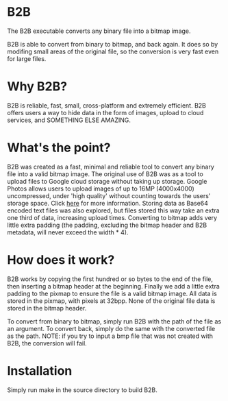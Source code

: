 # B2B

The B2B executable converts any binary file into a bitmap image. 

B2B is able to convert from binary to bitmap, and back again. It does so by modifing small areas of the original file, so the conversion is very fast even for large files.

# Why B2B?

B2B is reliable, fast, small, cross-platform and extremely efficient. B2B offers users a way to hide data in the form of images, upload to cloud services, and SOMETHING ELSE AMAZING. 

# What's the point?

B2B was created as a fast, minimal and reliable tool to convert any binary file into a valid bitmap image. The original use of B2B was as a tool to upload files to Google cloud storage without taking up storage. Google Photos allows users to upload images of up to 16MP (4000x4000) uncompressed, under 'high quality' without counting towards the users' storage space. Click [here]() for more information. Storing data as Base64 encoded text files was also explored, but files stored this way take an extra one third of data, increasing upload times. Converting to bitmap adds very little extra padding (the padding, excluding the bitmap header and B2B metadata, will never exceed the width * 4).

# How does it work?

B2B works by copying the first hundred or so bytes to the end of the file, then inserting a bitmap header at the beginning. Finally we add a little extra padding to the pixmap to ensure the file is a valid bitmap image. All data is stored in the pixmap, with pixels at 32bpp. None of the original file data is stored in the bitmap header.

To convert from binary to bitmap, simply run B2B with the path of the file as an argument. To convert back, simply do the same with the converted file as the path. NOTE: if you try to input a bmp file that was not created with B2B, the conversion will fail.

# Installation

Simply run make in the source directory to build B2B.